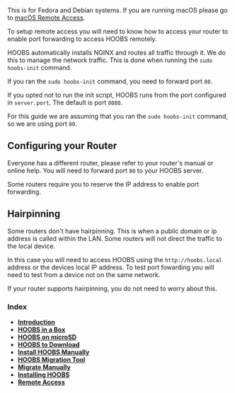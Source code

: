 This is for Fedora and Debian systems. If you are running macOS please go to [macOS Remote Access](5e763f44e87d1e02b6c19d3a).

To setup remote access you will need to know how to access your router to enable port forwarding to access HOOBS remotely.

HOOBS automatically installs NGINX and routes all traffic through it. We do this to manage the network traffic. This is done when running the `sudo hoobs-init` command.

If you ran the `sudo hoobs-init` command, you need to forward port `80`.

If you opted not to run the init script, HOOBS runs from the port configured in `server.port`. The default is port `8080`.

For this guide we are assuming that you ran the `sudo hoobs-init` command, so we are using port `80`.

## Configuring your Router
Everyone has a different router, please refer to your router's manual or online help. You will need to forward port `80` to your HOOBS server.

Some routers require you to reserve the IP address to enable port forwarding.

## Hairpinning
Some routers don't have hairpinning. This is when a public domain or ip address is called within the LAN. Some routers will not direct the traffic to the local device.

In this case you will need to access HOOBS using the `http://hoobs.local` address or the devices local IP address. To test port fowarding you will need to test from a device not on the same network.

If your router supports hairpinning, you do not need to worry about this.

### Index
* [**Introduction**](5e763b10e87d1e02b6c19d29)
* [**HOOBS in a Box**](5e763d06e87d1e02b6c19d30)
* [**HOOBS on microSD**](5e763d92e87d1e02b6c19d31)
* [**HOOBS to Download**](5e8599870ab68b0344e872bd)
* [**Install HOOBS Manually**](5e763e30e87d1e02b6c19d33)
* [**HOOBS Migration Tool**](5e763dfbe87d1e02b6c19d32)
* [**Migrate Manually**](5e764226e87d1e02b6c19d3b)
* [**Installing HOOBS**](5e763e30e87d1e02b6c19d33)
* [**Remote Access**](5e763e4be87d1e02b6c19d34)
